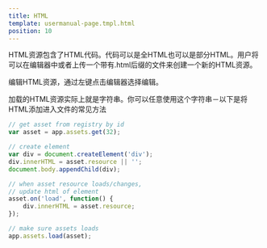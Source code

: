 ```yaml
---
title: HTML
template: usermanual-page.tmpl.html
position: 10
---
```


HTML资源包含了HTML代码。代码可以是全HTML也可以是部分HTML。用户将可以在编辑器中或者上传一个带有.html后缀的文件来创建一个新的HTML资源。

编辑HTML资源，通过左键点击编辑器选择编辑。

加载的HTML资源实际上就是字符串。你可以任意使用这个字符串－以下是将HTML添加进入文件的常见方法

```javascript
// get asset from registry by id
var asset = app.assets.get(32);

// create element
var div = document.createElement('div');
div.innerHTML = asset.resource || '';
document.body.appendChild(div);

// when asset resource loads/changes,
// update html of element
asset.on('load', function() {
    div.innerHTML = asset.resource;
});

// make sure assets loads
app.assets.load(asset);
```

